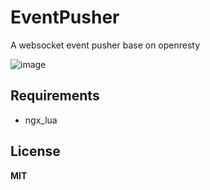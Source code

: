 # EventPusher
A websocket event pusher base on openresty

![image](https://github.com/ms2008/EventPusher/raw/master/sample.png)

## Requirements

- ngx_lua

## License
**MIT**